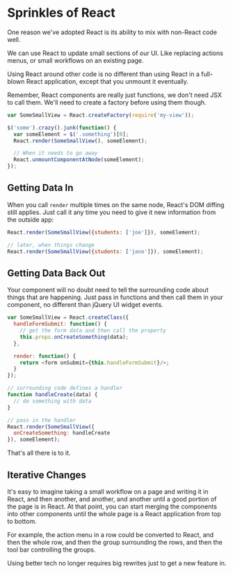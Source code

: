 Sprinkles of React
==================

One reason we've adopted React is its ability to mix with non-React code
well.

We can use React to update small sections of our UI. Like replacing
actions menus, or small workflows on an existing page.

Using React around other code is no different than using React in a
full-blown React application, except that you unmount it eventually.

Remember, React components are really just functions, we don't need JSX to
call them. We'll need to create a factory before using them though.

```js
var SomeSmallView = React.createFactory(require('my-view'));

$('some').crazy().junk(function() {
  var someElement = $('.something')[0];
  React.render(SomeSmallView(), someElement);

  // When it needs to go away
  React.unmountComponentAtNode(someElement);
});
```

Getting Data In
---------------

When you call `render` multiple times on the same node, React's DOM
diffing still applies. Just call it any time you need to give it new
information from the outside app:

```js
React.render(SomeSmallView({students: ['joe']}), someElement);

// later, when things change
React.render(SomeSmallView({students: ['jane']}), someElement);
```

Getting Data Back Out
---------------------

Your component will no doubt need to tell the surrounding code about
things that are happening. Just pass in functions and then call them in
your component, no different than jQuery UI widget events.

```js
var SomeSmallView = React.createClass({
  handleFormSubmit: function() {
    // get the form data and then call the property
    this.props.onCreateSomething(data);
  },

  render: function() {
    return <form onSubmit={this.handleFormSubmit}/>;
  }
});

// surrounding code defines a handler
function handleCreate(data) {
  // do something with data
}

// pass in the handler
React.render(SomeSmallView({
  onCreateSomething: handleCreate
}), someElement);
```

That's all there is to it.

Iterative Changes
-----------------

It's easy to imagine taking a small workflow on a page and writing it in
React, and then another, and another, and another until a good portion
of the page is in React. At that point, you can start merging the
components into other components until the whole page is a React
application from top to bottom.

For example, the action menu in a row could be converted to React, and
then the whole row, and then the group surrounding the rows, and then
the tool bar controlling the groups.

Using better tech no longer requires big rewrites just to get a new
feature in.
